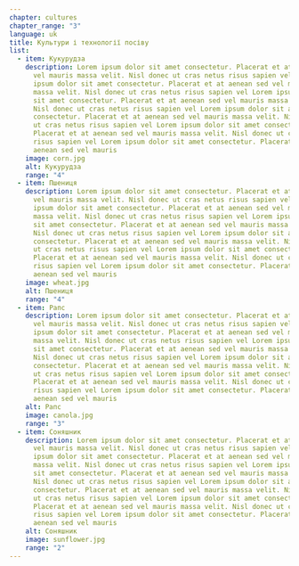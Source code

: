 ```yaml
---
chapter: cultures
chapter_range: "3"
language: uk
title: Культури і технології посіву
list:
  - item: Кукурудза
    description: Lorem ipsum dolor sit amet consectetur. Placerat et at aenean sed
      vel mauris massa velit. Nisl donec ut cras netus risus sapien vel Lorem
      ipsum dolor sit amet consectetur. Placerat et at aenean sed vel mauris
      massa velit. Nisl donec ut cras netus risus sapien vel Lorem ipsum dolor
      sit amet consectetur. Placerat et at aenean sed vel mauris massa velit.
      Nisl donec ut cras netus risus sapien vel Lorem ipsum dolor sit amet
      consectetur. Placerat et at aenean sed vel mauris massa velit. Nisl donec
      ut cras netus risus sapien vel Lorem ipsum dolor sit amet consectetur.
      Placerat et at aenean sed vel mauris massa velit. Nisl donec ut cras netus
      risus sapien vel Lorem ipsum dolor sit amet consectetur. Placerat et at
      aenean sed vel mauris
    image: corn.jpg
    alt: Кукурудза
    range: "4"
  - item: Пшениця
    description: Lorem ipsum dolor sit amet consectetur. Placerat et at aenean sed
      vel mauris massa velit. Nisl donec ut cras netus risus sapien vel Lorem
      ipsum dolor sit amet consectetur. Placerat et at aenean sed vel mauris
      massa velit. Nisl donec ut cras netus risus sapien vel Lorem ipsum dolor
      sit amet consectetur. Placerat et at aenean sed vel mauris massa velit.
      Nisl donec ut cras netus risus sapien vel Lorem ipsum dolor sit amet
      consectetur. Placerat et at aenean sed vel mauris massa velit. Nisl donec
      ut cras netus risus sapien vel Lorem ipsum dolor sit amet consectetur.
      Placerat et at aenean sed vel mauris massa velit. Nisl donec ut cras netus
      risus sapien vel Lorem ipsum dolor sit amet consectetur. Placerat et at
      aenean sed vel mauris
    image: wheat.jpg
    alt: Пшениця
    range: "4"
  - item: Рапс
    description: Lorem ipsum dolor sit amet consectetur. Placerat et at aenean sed
      vel mauris massa velit. Nisl donec ut cras netus risus sapien vel Lorem
      ipsum dolor sit amet consectetur. Placerat et at aenean sed vel mauris
      massa velit. Nisl donec ut cras netus risus sapien vel Lorem ipsum dolor
      sit amet consectetur. Placerat et at aenean sed vel mauris massa velit.
      Nisl donec ut cras netus risus sapien vel Lorem ipsum dolor sit amet
      consectetur. Placerat et at aenean sed vel mauris massa velit. Nisl donec
      ut cras netus risus sapien vel Lorem ipsum dolor sit amet consectetur.
      Placerat et at aenean sed vel mauris massa velit. Nisl donec ut cras netus
      risus sapien vel Lorem ipsum dolor sit amet consectetur. Placerat et at
      aenean sed vel mauris
    alt: Рапс
    image: canola.jpg
    range: "3"
  - item: Соняшник
    description: Lorem ipsum dolor sit amet consectetur. Placerat et at aenean sed
      vel mauris massa velit. Nisl donec ut cras netus risus sapien vel Lorem
      ipsum dolor sit amet consectetur. Placerat et at aenean sed vel mauris
      massa velit. Nisl donec ut cras netus risus sapien vel Lorem ipsum dolor
      sit amet consectetur. Placerat et at aenean sed vel mauris massa velit.
      Nisl donec ut cras netus risus sapien vel Lorem ipsum dolor sit amet
      consectetur. Placerat et at aenean sed vel mauris massa velit. Nisl donec
      ut cras netus risus sapien vel Lorem ipsum dolor sit amet consectetur.
      Placerat et at aenean sed vel mauris massa velit. Nisl donec ut cras netus
      risus sapien vel Lorem ipsum dolor sit amet consectetur. Placerat et at
      aenean sed vel mauris
    alt: Соняшник
    image: sunflower.jpg
    range: "2"
---
```

